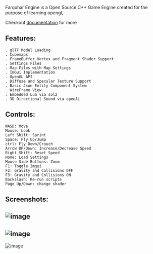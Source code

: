 Farquhar Engine is a Open Source C++ Game Engine created for the purpose of learning opengl,

Checkout [documentation](https://github.com/0opsDev/Farquhar-Engine/blob/master/Documentation/documentation.md) for more

Features:
---
~~~
. glTF Model Loading
. Cubemaps
. FrameBuffer Vertex and Fragment Shader Support
. Settings Files
. Map Files with Map Settings
. ImGui Implementation
. OpenGL API
. Diffuse and Specular Texture Support
. Basic Json Entity Component System
. WireFrame View
. Embedded Lua via sol2
. 3D Directional Sound via openAL
~~~

Controls:
---
~~~
WASD: Move
Mouse: Look
Left Shift: Sprint
Space: Fly Up/Jump
ctrl: Fly Down/Crouch
Arrow UP/Down: Increase/Decrease Speed
Right Shift: Reset Speed
Home: Load Settings
Mouse Side Buttons: Zoom 
F1: Toggle Imgui
F2: Gravity and Collisions OFF
F3: Gravity and Collisions ON
Backslash: Re-run scripts
Page Up/Down: change shader
~~~

Screenshots:
---
![image](https://github.com/user-attachments/assets/07719cea-7554-490c-9e99-a242be7d05df)
---
![image](https://github.com/user-attachments/assets/4f785c12-f6bf-456c-bc49-c00d743fe079)
---
![image](https://github.com/user-attachments/assets/b9ca279e-19a7-4f49-ae67-771ba146d92e)
